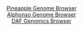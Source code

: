 <div id="Pineapple_Genome_Browser" align="center">
  <a href="https://igv.org/app/?sessionURL=blob:zZNRa9swFIX_iyBlA8eW7NipDWU4adKlWde1IUlpKUa2ZVutLTmS7KQO.e_TysZeVmgeNgZ6kC6S7jlHn_agJUJSzkAAbBO5JkLAALLg2wWu6pJ8xRWRIMhwKYkBBMmIICwhINiDDEuFl7df9MlCqVoGlkVV3a8wy7kpHRNXuOMMb6WZ8Moa87LEMRdYcSGtkcAtt2je9rckxnVt6t6O6VopVtjCZV1wJrlVE5ZHW31f9KsU5YTxikRVUyr6KiDSerTG1Mzwp3C9CJOESDknL7P0LJzPwpUzWd5feOP75fXn9dJbnyxozrBqBDlbj7ajomePBqt6c.fcjW7GsEAzEo7UZXjVc85PJruaCiLP0BD5ELkuGupoKEvJ7n9yrQc90vnd85PXDXr2VLQxexIcL4vGn.XIGy5m_I_OT8HBACVPGs0CSAoxDBA0HOgZru31f0zRqQGhr_MRnILg4dEASuDkWW9_2AP1UmtigCSb5hUeA3CREgGCvg.hbuHb7mA4gL6PDsYeNKL8e.FOl7f.ENqhbXtRRkulcU4jyWppYsbMNsnMvDsyzQJeNLtUuN9I0.HsnBe.sjfd0.mVH76RpQF069cH1Ebfo.ifcPceIaaKj4Ut6cZT_cu867hdqZuOOglRWZhq.lbz28nkzYiOiyfjosJK79cVvfxJXIsFxUzpQksljWlJ1ctaJ8m3IEC2o8EFCS.5JhGIPP4ADWggF378DahzeDx8Bw--">Pineapple Genome Browser</a>
</div>
<div id="Alphonso_Genome_Browser" align="center">
  <a href="https://igv.org/app/?sessionURL=blob:zZJdb5swFIb_i6VWm0TAhkACUjUlWbumzT6aDNK1qpADhlgFm9qGpI3y33dWbdrNKjUXmyb5wj4ynPc8fnaoY0pzKVCEXJv4NiHIQnotNwtaNxX7RGumUVTQSjMLKVYwxUTGULRDBdWGxvMZfLk2ptGR43DT9GoqSmlrz6Y1fZKCbrSdydqZyKqiK6mokUo7Y0U76fCy623YijaNDb0923dyaqhDq2YthZZOw0SZbuB_6a9SWjIha5bWbWX4c4AU8kDG3C7ou9FyMcoypvUle5zmJ6PL6SjxTuObD8HkJv58voyD5fGCl4KaVrGT6XUs8sKfk6_jI_dM.eq.yZJJHn9pF3N85L0_Pt02XDF9QgYkxMT38QDQcJGz7f80NSx.4ORXcp7P8mT5cB60H4_ccTtcaLKdqPUkAxLDP84.RHsLVTJrwQaUrdUgItjycGD5btD7sSVDC.MQCCnJUXR7ZyGjaHYP1293yDw24AzS7KF91sdCUuVMoagXYgwtQtfvD_o4DMne2qFWVX8P71k8DwfYHblukBa8MiB0nmrRaJsKYXdZYZdPB_J8mEmqttP.ObAclfhinLQXgY.T5H4NlZd4WgjaPz8jDPuaVP_EvtcEsc3qUOWAA2_8med9O.t3p_qmvbqO2w394CU4mL4I6DA4hVQ1NXAfKnD86VxHFafCQKHjmq94xc3jEjjKDYqI64G6KJOVBBeRKldvsIUt4uO3vxX19nf77w--">Alphonso Genome Browser</a>
</div>


<div id="DAF_Genomics_Browser" align="center">
  <a href="https://ink-blot.github.io/?sessionURL=blob:tZF9a9swEMa_y0H7l.1Ysp3EhjBM26yl20oSvEBKCVf7HJvYliPJTbKQ7z7hdQw2yhh0IAmJe3ke3e8ELyRVKRqIgDsscBgDC1Qh9gus24q.YE0KohwrRRZIyklSkxJEJ8hRaUzmn0xloXWrosEgw9zeUCPqMlWO8hxsbSU6XZBJtbmDNX4TDe6Vk4raJGscYNUWolFigGlKStnuoKVms96jOX7G1n1LWtddpctedW1MGGOZk6NxWzYZHf5i5D8om1V.iJeLuK._p.NdNonv7.Kv3k2y.ji8WiUPt8tkuLxclJsGdSdpspmaWRxkpfiolVN2YP5svt3t9vn1.MK7vrw5tKUkNWEjFrosCPgQzhZUIu0MAkgLySLmWyM.trjv269XLxiaGUhRQvT4ZIGWmG5N.uMJ9LE1oEDRruuZWSBkRhIiO3RdIxHywB_5bhiys3WCTlbvTHKazMORy2POh84z1kY_L6t.fEboz.B7Yfyts9n_iunYrR6eL_h0yXRyNYvDMBl_Prr8drZVifsGKAve_FguZI3ahH48X7FgZfRqavQvLt756fwd">DAF Genomics Browser</a>
</div>
